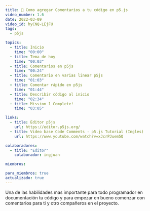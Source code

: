 ```yaml
---
title: 📝 Como agregar Comentarios a tu código en p5.js
video_number: 1.6
date: 2022-03-09
video_id: hyCNQ-LEjFU
tags:
  - p5js

topics:
  - title: Inicio
    time: "00:00"
  - title: Tema de hoy
    time: "00:03"
  - title: Comentarios en p5js
    time: "00:24"
  - title: Comentario en varias linear p5js
    time: "01:03"
  - title: Comentar rápido en p5js
    time: "01:44"
  - title: Describir código al inicio
    time: "02:34"
  - title: Mission 1 Complete!
    time: "03:05"

links:
  - title: Editor p5js
    url: https://editor.p5js.org/
  - title: Video base Code Comments - p5.js Tutorial (Ingles)
    url: https://www.youtube.com/watch?v=xJcrPJuem5Q

colaboradores:
  - title: "Editor"
    colaborador: ingjuan

miembros:

para_miembros: true
actualizado: true
---
```


Una de las habilidades mas importante para todo programador en documentación tu código y para empezar en bueno comenzar con comentarios para ti y otro compañeros en el proyecto.
